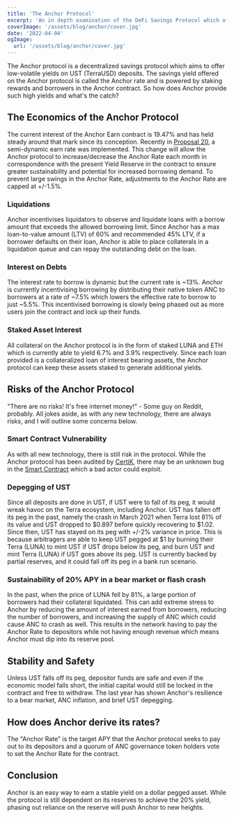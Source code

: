 ```yaml
---
title: 'The Anchor Protocol'
excerpt: 'An in depth examination of the DeFi Savings Protocol which offers up to 20% APY on UST.'
coverImage: '/assets/blog/anchor/cover.jpg'
date: '2022-04-04'
ogImage:
  url: '/assets/blog/anchor/cover.jpg'
---
```


The Anchor protocol is a decentralized savings protocol which aims to offer low-volatile yields on UST (TerraUSD) deposits.  The savings yield offered on the Anchor protocol is called the Anchor rate and is powered by staking rewards and borrowers in the Anchor contract.  So how does Anchor provide such high yields and what's the catch?

## The Economics of the Anchor Protocol
The current interest of the Anchor Earn contract is 19.47% and has held steady around that mark since its conception.  Recently in [Proposal 20](https://app.anchorprotocol.com/poll/20), a semi-dynamic earn rate was implemented. This change will allow the Anchor protocol to increase/decrease the Anchor Rate each month in correspondence with the present Yield Reserve in the contract to ensure greater sustainability and potential for increased borrowing demand. To prevent large swings in the Anchor Rate, adjustments to the Anchor Rate are capped at +/-1.5%.

### Liquidations
Anchor incentivises liquidators to observe and liquidate loans with a borrow amount that exceeds the allowed borrowing limit. Since Anchor has a max loan-to-value amount (LTV) of 60% and recommended 45% LTV, if a borrower defaults on their loan, Anchor is able to place collaterals in a liquidation queue and can repay the outstanding debt on the loan.

### Interest on Debts
The interest rate to borrow is dynamic but the current rate is ~13%.  Anchor is currently incentivising borrowing by distributing their native token ANC to borrowers at a rate of ~7.5% which lowers the effective rate to borrow to just ~5.5%. This incentivised borrowing is slowly being phased out as more users join the contract and lock up their funds.

### Staked Asset Interest
All collateral on the Anchor protocol is in the form of staked LUNA and ETH which is currently able to yield 6.7% and 3.9% respectively. Since each loan provided is a collateralized loan of interest bearing assets, the Anchor protocol can keep these assets staked to generate additional yields. 

## Risks of the Anchor Protocol
"There are no risks! It's free internet money!" - Some guy on Reddit, probably.  All jokes aside, as with any new technology, there are always risks, and I will outline some concerns below.

### Smart Contract Vulnerability
As with all new technology, there is still risk in the protocol.  While the Anchor protocol has been audited by [CertiK](https://www.certik.com/), there may be an unknown bug in the [Smart Contract](https://www.ibm.com/topics/smart-contracts) which a bad actor could exploit.

### Depegging of UST
Since all deposits are done in UST, if UST were to fall of its peg, it would wreak havoc on the Terra ecosystem, including Anchor.  UST has fallen off its peg in the past, namely the crash in March 2021 when Terra lost 81% of its value and UST dropped to $0.897 before quickly recovering to $1.02. Since then, UST has stayed on its peg with +/-2% variance in price.  This is because arbitragers are able to keep UST pegged at $1 by burning their Terra (LUNA) to mint UST if UST drops below its peg, and burn UST and mint Terra (LUNA) if UST goes above its peg.  UST is currently backed by partial reserves, and it could fall off its peg in a bank run scenario.

### Sustainability of 20% APY in a bear market or flash crash
In the past, when the price of LUNA fell by 81%, a large portion of borrowers had their collateral liquidated.  This can add extreme stress to Anchor by reducing the amount of interest earned from borrowers, reducing the number of borrowers, and increasing the supply of ANC which could cause ANC to crash as well. This results in the network having to pay the Anchor Rate to depositors while not having enough revenue which means Anchor must dip into its reserve pool.

## Stability and Safety
Unless UST falls off its peg, depositor funds are safe and even if the economic model falls short, the initial capital would still be locked in the contract and free to withdraw. The last year has shown Anchor's resilience to a bear market, ANC inflation, and brief UST depegging.

## How does Anchor derive its rates?
The "Anchor Rate" is the target APY that the Anchor protocol seeks to pay out to its depositors and a quorum of ANC governance token holders vote to set the Anchor Rate for the contract.

## Conclusion
Anchor is an easy way to earn a stable yield on a dollar pegged asset.  While the protocol is still dependent on its reserves to achieve the 20% yield, phasing out reliance on the reserve will push Anchor to new heights.